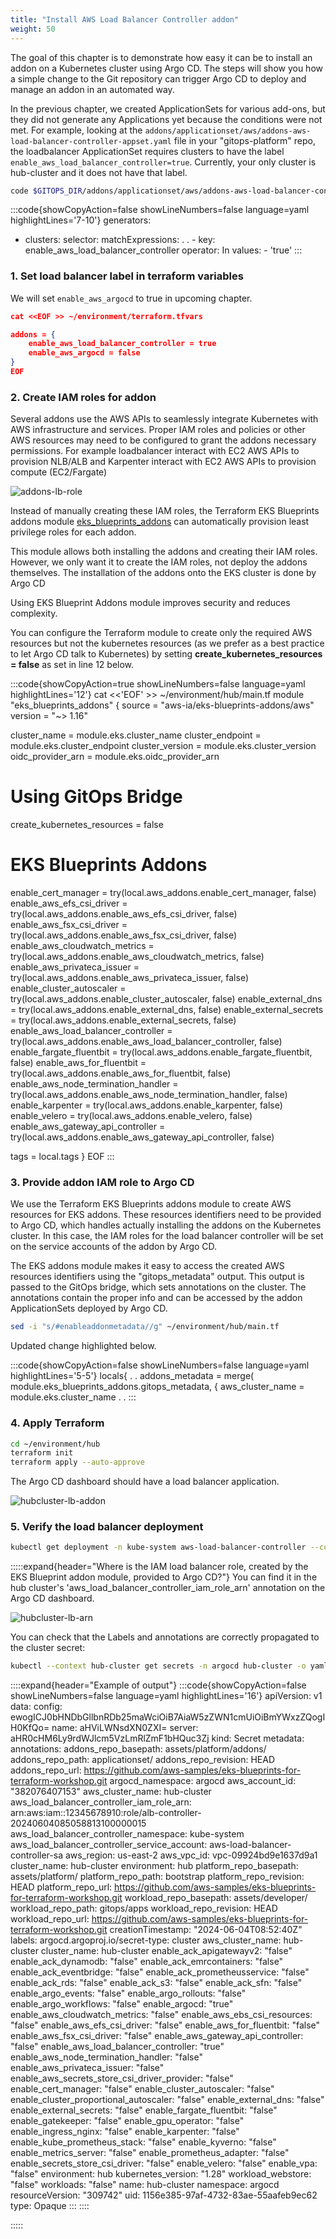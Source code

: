 ```yaml
---
title: "Install AWS Load Balancer Controller addon"
weight: 50
---
```


The goal of this chapter is to demonstrate how easy it can be to install an addon on a Kubernetes cluster using Argo CD. The steps will show you how a simple change to the Git repository can trigger Argo CD to deploy and manage an addon in an automated way.

In the previous chapter, we created ApplicationSets for various add-ons, but they did not generate any Applications yet because the conditions were not met. For example, looking at the `addons/applicationset/aws/addons-aws-load-balancer-controller-appset.yaml` file in your "gitops-platform" repo, the loadbalancer ApplicationSet requires clusters to have the label `enable_aws_load_balancer_controller=true`. Currently, your only cluster is hub-cluster and it does not have that label.

```bash
code $GITOPS_DIR/addons/applicationset/aws/addons-aws-load-balancer-controller-appset.yaml
```

:::code{showCopyAction=false showLineNumbers=false language=yaml highlightLines='7-10'}
generators:

- clusters:
  selector:
  matchExpressions:
  .
  . - key: enable_aws_load_balancer_controller
  operator: In
  values: - 'true'
  :::

### 1. Set load balancer label in terraform variables

We will set `enable_aws_argocd` to true in upcoming chapter.

```json
cat <<EOF >> ~/environment/terraform.tfvars

addons = {
    enable_aws_load_balancer_controller = true
    enable_aws_argocd = false
}
EOF
```

### 2. Create IAM roles for addon

Several addons use the AWS APIs to seamlessly integrate Kubernetes with AWS infrastructure and services. Proper IAM roles and policies or other AWS resources may need to be configured to grant the addons necessary permissions.
For example loadbalancer interact with EC2 AWS APIs to provision NLB/ALB and Karpenter interact with EC2 AWS APIs to provision compute (EC2/Fargate)

![addons-lb-role](/static/images/addon-lb-role.png)

Instead of manually creating these IAM roles, the Terraform EKS Blueprints addons module [eks_blueprints_addons](https://registry.terraform.io/modules/aws-ia/eks-blueprints-addons/aws/latest) can automatically provision least privilege roles for each addon.

This module allows both installing the addons and creating their IAM roles. However, we only want it to create the IAM roles, not deploy the addons themselves. The installation of the addons onto the EKS cluster is done by Argo CD

Using EKS Blueprint Addons module improves security and reduces complexity.

You can configure the Terraform module to create only the required AWS resources but not the kubernetes resources (as we prefer as a best practice to let Argo CD talk to Kubernetes) by setting **create_kubernetes_resources = false** as set in line 12 below.

:::code{showCopyAction=true showLineNumbers=false language=yaml highlightLines='12'}
cat <<'EOF' >> ~/environment/hub/main.tf
module "eks_blueprints_addons" {
source = "aws-ia/eks-blueprints-addons/aws"
version = "~> 1.16"

cluster_name = module.eks.cluster_name
cluster_endpoint = module.eks.cluster_endpoint
cluster_version = module.eks.cluster_version
oidc_provider_arn = module.eks.oidc_provider_arn

# Using GitOps Bridge

create_kubernetes_resources = false

# EKS Blueprints Addons

enable_cert_manager = try(local.aws_addons.enable_cert_manager, false)
enable_aws_efs_csi_driver = try(local.aws_addons.enable_aws_efs_csi_driver, false)
enable_aws_fsx_csi_driver = try(local.aws_addons.enable_aws_fsx_csi_driver, false)
enable_aws_cloudwatch_metrics = try(local.aws_addons.enable_aws_cloudwatch_metrics, false)
enable_aws_privateca_issuer = try(local.aws_addons.enable_aws_privateca_issuer, false)
enable_cluster_autoscaler = try(local.aws_addons.enable_cluster_autoscaler, false)
enable_external_dns = try(local.aws_addons.enable_external_dns, false)
enable_external_secrets = try(local.aws_addons.enable_external_secrets, false)
enable_aws_load_balancer_controller = try(local.aws_addons.enable_aws_load_balancer_controller, false)
enable_fargate_fluentbit = try(local.aws_addons.enable_fargate_fluentbit, false)
enable_aws_for_fluentbit = try(local.aws_addons.enable_aws_for_fluentbit, false)
enable_aws_node_termination_handler = try(local.aws_addons.enable_aws_node_termination_handler, false)
enable_karpenter = try(local.aws_addons.enable_karpenter, false)
enable_velero = try(local.aws_addons.enable_velero, false)
enable_aws_gateway_api_controller = try(local.aws_addons.enable_aws_gateway_api_controller, false)

tags = local.tags
}
EOF
:::

### 3. Provide addon IAM role to Argo CD

We use the Terraform EKS Blueprints addons module to create AWS resources for EKS addons. These resources identifiers need to be provided to Argo CD, which handles actually installing the addons on the Kubernetes cluster. In this case, the IAM roles for the load balancer controller will be set on the service accounts of the addon by Argo CD.

The EKS addons module makes it easy to access the created AWS resources identifiers using the "gitops_metadata" output. This output is passed to the GitOps bridge, which sets annotations on the cluster. The annotations contain the proper info and can be accessed by the addon ApplicationSets deployed by Argo CD.

```bash
sed -i "s/#enableaddonmetadata//g" ~/environment/hub/main.tf
```

Updated change highlighted below.

:::code{showCopyAction=false showLineNumbers=false language=yaml highlightLines='5-5'}
locals{
.
.
addons_metadata = merge(
module.eks_blueprints_addons.gitops_metadata,
{
aws_cluster_name = module.eks.cluster_name
.
.
:::

### 4. Apply Terraform

```bash
cd ~/environment/hub
terraform init
terraform apply --auto-approve
```

The Argo CD dashboard should have a load balancer application.

![hubcluster-lb-addon](/static/images/hubcluster-lb-addon.png)

### 5. Verify the load balancer deployment

```bash
kubectl get deployment -n kube-system aws-load-balancer-controller --context hub-cluster
```

:::::expand{header="Where is the IAM load balancer role, created by the EKS Blueprint addon module, provided to Argo CD?"}
You can find it in the hub cluster's 'aws_load_balancer_controller_iam_role_arn' annotation on the Argo CD dashboard.

![hubcluster-lb-arn](/static/images/lb-arn.png)

You can check that the Labels and annotations are correctly propagated to the cluster secret:

```bash
kubectl --context hub-cluster get secrets -n argocd hub-cluster -o yaml
```

::::expand{header="Example of output"}
:::code{showCopyAction=false showLineNumbers=false language=yaml highlightLines='16'}
apiVersion: v1
data:
config: ewogICJ0bHNDbGllbnRDb25maWciOiB7AiaW5zZWN1cmUiOiBmYWxzZQogIH0KfQo=
name: aHViLWNsdXN0ZXI=
server: aHR0cHM6Ly9rdWJlcm5VzLmRlZmF1bHQuc3Zj
kind: Secret
metadata:
annotations:
addons_repo_basepath: assets/platform/addons/
addons_repo_path: applicationset/
addons_repo_revision: HEAD
addons_repo_url: https://github.com/aws-samples/eks-blueprints-for-terraform-workshop.git
argocd_namespace: argocd
aws_account_id: "382076407153"
aws_cluster_name: hub-cluster
aws_load_balancer_controller_iam_role_arn: arn:aws:iam::12345678910:role/alb-controller-20240604085058813100000015
aws_load_balancer_controller_namespace: kube-system
aws_load_balancer_controller_service_account: aws-load-balancer-controller-sa
aws_region: us-east-2
aws_vpc_id: vpc-09924bd9e1637d9a1
cluster_name: hub-cluster
environment: hub
platform_repo_basepath: assets/platform/
platform_repo_path: bootstrap
platform_repo_revision: HEAD
platform_repo_url: https://github.com/aws-samples/eks-blueprints-for-terraform-workshop.git
workload_repo_basepath: assets/developer/
workload_repo_path: gitops/apps
workload_repo_revision: HEAD
workload_repo_url: https://github.com/aws-samples/eks-blueprints-for-terraform-workshop.git
creationTimestamp: "2024-06-04T08:52:40Z"
labels:
argocd.argoproj.io/secret-type: cluster
aws_cluster_name: hub-cluster
cluster_name: hub-cluster
enable_ack_apigatewayv2: "false"
enable_ack_dynamodb: "false"
enable_ack_emrcontainers: "false"
enable_ack_eventbridge: "false"
enable_ack_prometheusservice: "false"
enable_ack_rds: "false"
enable_ack_s3: "false"
enable_ack_sfn: "false"
enable_argo_events: "false"
enable_argo_rollouts: "false"
enable_argo_workflows: "false"
enable_argocd: "true"
enable_aws_cloudwatch_metrics: "false"
enable_aws_ebs_csi_resources: "false"
enable_aws_efs_csi_driver: "false"
enable_aws_for_fluentbit: "false"
enable_aws_fsx_csi_driver: "false"
enable_aws_gateway_api_controller: "false"
enable_aws_load_balancer_controller: "true"
enable_aws_node_termination_handler: "false"
enable_aws_privateca_issuer: "false"
enable_aws_secrets_store_csi_driver_provider: "false"
enable_cert_manager: "false"
enable_cluster_autoscaler: "false"
enable_cluster_proportional_autoscaler: "false"
enable_external_dns: "false"
enable_external_secrets: "false"
enable_fargate_fluentbit: "false"
enable_gatekeeper: "false"
enable_gpu_operator: "false"
enable_ingress_nginx: "false"
enable_karpenter: "false"
enable_kube_prometheus_stack: "false"
enable_kyverno: "false"
enable_metrics_server: "false"
enable_prometheus_adapter: "false"
enable_secrets_store_csi_driver: "false"
enable_velero: "false"
enable_vpa: "false"
environment: hub
kubernetes_version: "1.28"
workload_webstore: "false"
workloads: "false"
name: hub-cluster
namespace: argocd
resourceVersion: "309742"
uid: 1156e385-97af-4732-83ae-55aafeb9ec62
type: Opaque
:::
::::

:::::
